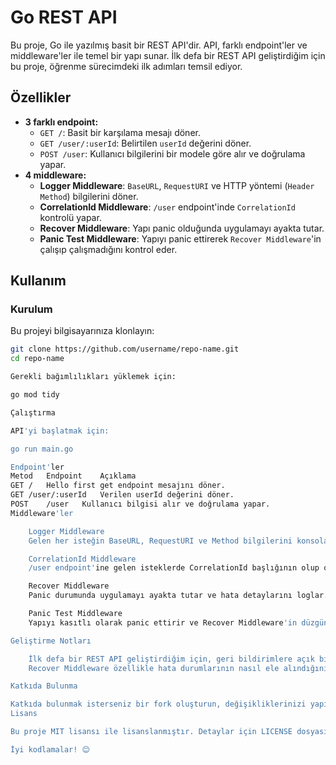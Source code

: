 # Go REST API

Bu proje, Go ile yazılmış basit bir REST API'dir. API, farklı endpoint'ler ve middleware'ler ile temel bir yapı sunar. İlk defa bir REST API geliştirdiğim için bu proje, öğrenme sürecimdeki ilk adımları temsil ediyor.

## Özellikler
- **3 farklı endpoint:**
  - `GET /`: Basit bir karşılama mesajı döner.
  - `GET /user/:userId`: Belirtilen `userId` değerini döner.
  - `POST /user`: Kullanıcı bilgilerini bir modele göre alır ve doğrulama yapar.
- **4 middleware:**
  - **Logger Middleware**: `BaseURL`, `RequestURI` ve HTTP yöntemi (`Header Method`) bilgilerini döner.
  - **CorrelationId Middleware**: `/user` endpoint'inde `CorrelationId` kontrolü yapar.
  - **Recover Middleware**: Yapı panic olduğunda uygulamayı ayakta tutar.
  - **Panic Test Middleware**: Yapıyı panic ettirerek `Recover Middleware`'in çalışıp çalışmadığını kontrol eder.

## Kullanım

### Kurulum
Bu projeyi bilgisayarınıza klonlayın:
```bash
git clone https://github.com/username/repo-name.git
cd repo-name

Gerekli bağımlılıkları yüklemek için:

go mod tidy

Çalıştırma

API'yi başlatmak için:

go run main.go

Endpoint'ler
Metod	Endpoint	Açıklama
GET	/	Hello first get endpoint mesajını döner.
GET	/user/:userId	Verilen userId değerini döner.
POST	/user	Kullanıcı bilgisi alır ve doğrulama yapar.
Middleware'ler

    Logger Middleware
    Gelen her isteğin BaseURL, RequestURI ve Method bilgilerini konsola yazdırır.

    CorrelationId Middleware
    /user endpoint'ine gelen isteklerde CorrelationId başlığının olup olmadığını kontrol eder. Eğer eksikse, 400 hata kodu döner.

    Recover Middleware
    Panic durumunda uygulamayı ayakta tutar ve hata detaylarını loglar.

    Panic Test Middleware
    Yapıyı kasıtlı olarak panic ettirir ve Recover Middleware'in düzgün çalıştığını doğrular.

Geliştirme Notları

    İlk defa bir REST API geliştirdiğim için, geri bildirimlere açık bir yapıya sahibim. Projenin eksik veya geliştirilebilir yönlerini paylaşabilirsiniz.
    Recover Middleware özellikle hata durumlarının nasıl ele alındığını göstermek için eklendi.

Katkıda Bulunma

Katkıda bulunmak isterseniz bir fork oluşturun, değişikliklerinizi yapın ve bir pull request açın.
Lisans

Bu proje MIT lisansı ile lisanslanmıştır. Detaylar için LICENSE dosyasına bakabilirsiniz.

İyi kodlamalar! 😊